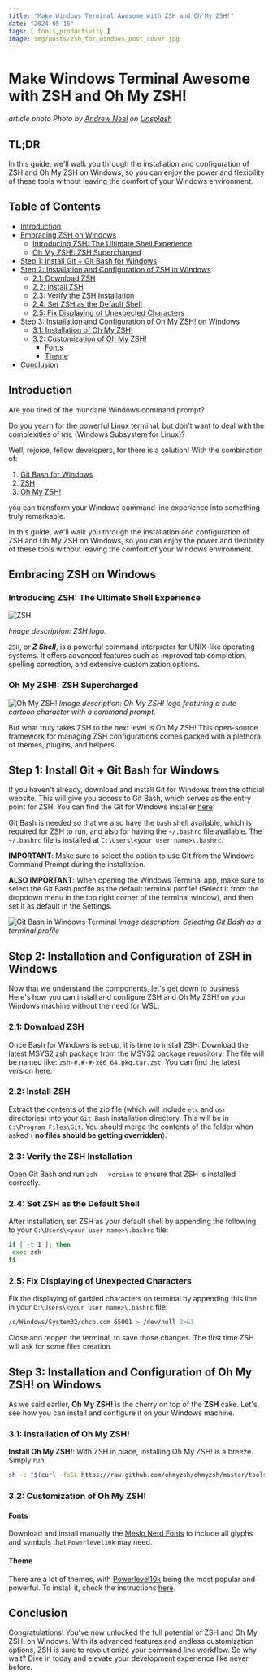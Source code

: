 ```yaml
---
title: "Make Windows Terminal Awesome with ZSH and Oh My ZSH!"
date: "2024-05-15"
tags: [ tools,productivity ]
image: img/posts/zsh_for_windows_post_cover.jpg
---
```


# Make Windows Terminal Awesome with ZSH and Oh My ZSH!

*article photo Photo by <a href="https://unsplash.com/@andrewtneel?utm_content=creditCopyText&utm_medium=referral&utm_source=unsplash">Andrew Neel</a> on <a href="https://unsplash.com/photos/macbook-pro-white-ceramic-mugand-black-smartphone-on-table-cckf4TsHAuw?utm_content=creditCopyText&utm_medium=referral&utm_source=unsplash">Unsplash</a>*

## TL;DR

In this guide, we'll walk you through the installation and configuration of ZSH and Oh My ZSH on Windows, so you can
enjoy the power and flexibility of these tools without leaving the comfort of your Windows environment.

## Table of Contents

- [Introduction](#introduction)
- [Embracing ZSH on Windows](#embracing-zsh-on-windows)
  - [Introducing ZSH: The Ultimate Shell Experience](#introducing-zsh-the-ultimate-shell-experience)
  - [Oh My ZSH!: ZSH Supercharged](#oh-my-zsh-zsh-supercharged-)
- [Step 1: Install Git + Git Bash for Windows](#step-1-install-git--git-bash-for-windows)
- [Step 2: Installation and Configuration of ZSH in Windows](#step-2-installation-and-configuration-of-zsh-in-windows)
  - [2.1: Download ZSH](#21-download-zsh)
  - [2.2: Install ZSH](#22-install-zsh)
  - [2.3: Verify the ZSH Installation](#23-verify-the-zsh-installation)
  - [2.4: Set ZSH as the Default Shell](#24-set-zsh-as-the-default-shell)
  - [2.5: Fix Displaying of Unexpected Characters](#25-fix-displaying-of-unexpected-characters)
- [Step 3: Installation and Configuration of Oh My ZSH! on Windows](#step-3-installation-and-configuration-of-oh-my-zsh-on-windows)
  - [3.1: Installation of Oh My ZSH!](#31-installation-of-oh-my-zsh)
  - [3.2: Customization of Oh My ZSH!](#32-customization-of-oh-my-zsh)
    - [Fonts](#fonts)
    - [Theme](#theme)
- [Conclusion](#conclusion)

## Introduction

Are you tired of the mundane Windows command prompt?

Do you yearn for the powerful Linux terminal, but don't
want to deal with the complexities of `WSL` (Windows Subsystem for Linux)?

Well, rejoice, fellow developers, for there is a solution! With the
combination of:
1. [Git Bash for Windows](https://git-scm.com/downloads)
2. [ZSH](https://www.zsh.org/)
3. [Oh My ZSH!](https://ohmyz.sh/)

you can transform your Windows command line experience into something truly remarkable.

In this guide, we'll walk you through the installation and configuration of ZSH and Oh My ZSH on Windows, so you can
enjoy the power and flexibility of these tools without leaving the comfort of your Windows environment.

## Embracing ZSH on Windows

### Introducing ZSH: The Ultimate Shell Experience

![ZSH](img/posts/Z_Shell_Logo_Color_Horizontal.jpg)

*Image description: ZSH logo.*

`ZSH`, or ***Z Shell***, is a powerful command interpreter for UNIX-like operating systems. It offers advanced features
such as
improved tab completion, spelling correction, and extensive customization options.

### Oh My ZSH!: ZSH Supercharged 

![Oh My ZSH!](img/posts/omz-eastwood.png)
*Image description: Oh My ZSH! logo featuring a cute cartoon character with a command prompt.*

But what truly takes ZSH to the next level is Oh My ZSH! This open-source framework for managing ZSH configurations
comes packed with a plethora of themes, plugins, and helpers. 

## Step 1: Install Git + Git Bash for Windows

If you haven't already, download and install Git for Windows from the
official website. This will give you access to Git Bash, which serves as the entry point for ZSH. You can find the
Git for Windows installer [here](https://git-scm.com/download/win).

Git Bash is needed so that we also have the `bash` shell available, which is required for ZSH to run, and also for
having the `~/.bashrc` file available.
The `~/.bashrc` file is installed at `C:\Users\<your user name>\.bashrc`.

**IMPORTANT**: Make sure to select the option to use Git from the Windows Command Prompt during the installation.

**ALSO IMPORTANT**: When opening the Windows Terminal app, make sure to select the Git Bash profile as the default
terminal profile! (Select it from the dropdown menu in the top right corner of the terminal window), and then set it as
default in the Settings.

![Git Bash in Windows Terminal](img/posts/git_bash_default_terminal.png)
*Image description: Selecting Git Bash as a terminal profile*

## Step 2: Installation and Configuration of ZSH in Windows

Now that we understand the components, let's get down to business. Here's how you can install and configure ZSH and Oh
My ZSH! on your Windows machine without the need for WSL.

### 2.1: Download ZSH

Once Bash for Windows is set up, it is time to install ZSH:
Download the latest MSYS2 zsh package from the MSYS2 package repository. The file will be named
like: `zsh-#.#-#-x86_64.pkg.tar.zst`. You can find the latest version [here](https://packages.msys2.org/package/zsh).

### 2.2: Install ZSH

Extract the contents of the zip file (which will include `etc` and `usr` directories) into your `Git
Bash`
installation directory. This will be in `C:\Program Files\Git`. You should merge the contents of the folder when
asked (
**no files should be getting overridden**).

### 2.3: Verify the ZSH Installation

Open Git Bash and run `zsh --version` to ensure that ZSH is installed correctly.

### 2.4: Set ZSH as the Default Shell

After installation, set ZSH as your default shell by appending the following to
your `C:\Users\<your user name>\.bashrc` file:

   ```bash
   if [ -t 1 ]; then
    exec zsh
   fi
   ```

### 2.5: Fix Displaying of Unexpected Characters

Fix the displaying of garbled characters on terminal by appending this line in
your `C:\Users\<your user name>\.bashrc` file:

   ```bash
   /c/Windows/System32/chcp.com 65001 > /dev/null 2>&1
   ```

Close and reopen the terminal, to save those changes. The first time ZSH will ask for some files creation.

## Step 3: Installation and Configuration of Oh My ZSH! on Windows

As we said earlier, **Oh My ZSH!** is the cherry on top of the **ZSH** cake. Let's see how you can install and configure
it on your Windows machine.

### 3.1: Installation of Oh My ZSH!

**Install Oh My ZSH!**: With ZSH in place, installing Oh My ZSH! is a breeze. Simply run:

```bash
sh -c "$(curl -fsSL https://raw.github.com/ohmyzsh/ohmyzsh/master/tools/install.sh)"
```

### 3.2: Customization of Oh My ZSH!

#### Fonts

Download and install manually
the [Meslo Nerd Fonts](https://github.com/romkatv/powerlevel10k#meslo-nerd-font-patched-for-powerlevel10k) to include
all glyphs and symbols that `Powerlevel10k` may need.

#### Theme

There are a lot of themes, with [Powerlevel10k](https://github.com/romkatv/powerlevel10k) being the most popular and
powerful. To install it, check the instructions [here](https://github.com/romkatv/powerlevel10k?tab=readme-ov-file#installation).

## Conclusion

Congratulations! You've now unlocked the full potential of ZSH and Oh My ZSH! on Windows. With its advanced features and
endless customization options, ZSH is sure to revolutionize your command line workflow. So why wait? Dive in today and
elevate your development experience like never before.

